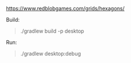 
https://www.redblobgames.com/grids/hexagons/

Build:
> ./gradlew build -p desktop

Run:
> ./gradlew desktop:debug